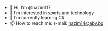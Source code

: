 - 👋 Hi, I’m @nazim117
- 👀 I’m interested in sports and technology
- 🌱 I’m currently learning C#
- 📫 How to reach me: e-mail: nazim14@abv.bg

